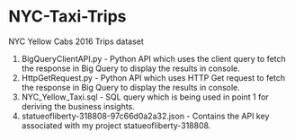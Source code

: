 # NYC-Taxi-Trips
NYC Yellow Cabs 2016 Trips dataset


1. BigQueryClientAPI.py - Python API which uses the client query to fetch the response in Big Query to display the results in console.
2. HttpGetRequest.py - Python API which uses HTTP Get request to fetch the response in Big Query to display the results in console.
3. NYC_Yellow_Taxi.sql - SQL query which is being used in point 1 for deriving the business insights.
4. statueofliberty-318808-97c66d0a2a32.json - Contains the API key associated with my project statueofliberty-318808.
